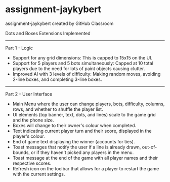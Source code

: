 # assignment-jaykybert
assignment-jaykybert created by GitHub Classroom

Dots and Boxes Extensions Implemented

---

Part 1 - Logic
  - Support for any grid dimensions: This is capped to 15x15 on the UI.
  - Support for 5 players and 5 bots simultaneously: Capped at 10 total players due to the need for lots of paint objects causing       clutter.
  - Improved AI with 3 levels of difficulty: Making random moves, avoiding 2-line boxes, and completing 3-line boxes.

---

Part 2 - User Interface
  - Main Menu where the user can change players, bots, difficulty, columns, rows, and whether to shuffle the player list.
  - UI elements (top banner, text, dots, and lines) scale to the game grid and the phone size.
  - Boxes will change to their owner's colour when completed.
  - Text indicating current player turn and their score, displayed in the player's colour.
  - End of game text displaying the winner (accounts for ties).
  - Toast messages that notify the user if a line is already drawn, out-of-bounds, or if they haven't picked any players in the menu.
  - Toast message at the end of the game with all player names and their respective scores.
  - Refresh icon on the toolbar that allows for a player to restart the game with the current settings.
